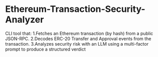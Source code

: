 # Ethereum-Transaction-Security-Analyzer
CLI tool that: 1.Fetches an Ethereum transaction (by hash) from a public JSON-RPC.  2.Decodes ERC-20 Transfer and Approval events from the transaction.  3.Analyzes security risk with an LLM using a multi-factor prompt to produce a structured verdict 
